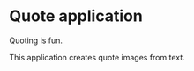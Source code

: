 Quote application
=================

Quoting is fun.

This application creates quote images from text.
